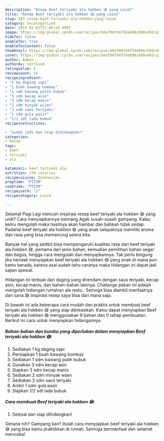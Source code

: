 ```yaml
---
description: "Resep Beef teriyaki ala hokben 😅 yang Lezat"
title: "Resep Beef teriyaki ala hokben 😅 yang Lezat"
slug: 687-resep-beef-teriyaki-ala-hokben-yang-lezat
category: Uncategorized
date: 2023-02-02T21:46:54.999Z
image: https://img-global.cpcdn.com/recipes/b6af087d4f59a890/680x482cq70/beef-teriyaki-ala-hokben-foto-resep-utama.jpg
hideToc: false
enableToc: true
enableTocContent: false
thumbnail: https://img-global.cpcdn.com/recipes/b6af087d4f59a890/680x482cq70/beef-teriyaki-ala-hokben-foto-resep-utama.jpg
cover: https://img-global.cpcdn.com/recipes/b6af087d4f59a890/680x482cq70/beef-teriyaki-ala-hokben-foto-resep-utama.jpg
author: Admin
authorAv: notfound
ratingvalue: 5
reviewcount: 16
recipeingredient:
- "1 kg daging sapi"
- "1 buah bawang bombay"
- "1 sdm bawang putih bubuk"
- "3 sdm kecap asin"
- "3 sdm kecap manis"
- "2 sdm minyak wijen"
- "3 sdm saos teriyaki"
- "1 sdm gula pasir"
- "1/2 sdt lada bubuk"
recipeinstructions:

- "Sudah jadi dan siap dihidangkan!"
categories:
- Resep
tags:
- beef
- teriyaki
- ala

katakunci: beef teriyaki ala 
nutrition: 270 calories
recipecuisine: Indonesian
preptime: "PT25M"
cooktime: "PT52M"
recipeyield: "1"
recipecategory: Lunch

---
```



Selamat Pagi Lagi mencari inspirasi resep beef teriyaki ala hokben 😅 yang unik? Cara menyiapkannya memang Agak susah-susah gampang. Kalau keliru mengolah maka hasilnya akan hambar dan bahkan tidak sedap. Padahal beef teriyaki ala hokben 😅 yang enak selayaknya memiliki aroma dan rasa yang bisa memancing selera kita.


Banyak hal yang sedikit bisa mempengaruhi kualitas rasa dari beef teriyaki ala hokben 😅, pertama dari jenis bahan, kemudian pemilihan bahan segar dan bagus, hingga cara mengolah dan menyajikannya. Tak perlu bingung jika hendak menyiapkan beef teriyaki ala hokben 😅 yang enak di mana pun kamu berada, karena asal sudah tahu caranya maka hidangan ini dapat jadi sajian spesial.

Hidangan ini terbuat dari daging yang direndam dengan saus teriyaki, kecap asin, kecap manis, dan bahan-bahan lainnya. Challange pekan ini adalah mengolah hidangan rumahan ala resto.. Semoga bisa diambil manfaatnya dari sana.😅 Inspirasi resep saya bisa dari mana saja.


Di bawah ini ada beberapa cara mudah dan praktis untuk membuat beef teriyaki ala hokben 😅 yang siap dikreasikan. Kamu dapat menyiapkan Beef teriyaki ala hokben 😅 menggunakan 9 bahan dan 0 tahap pembuatan. Berikut ini cara untuk menyiapkan hidangannya.

<!--inarticleads1-->

##### Bahan-bahan dan bumbu yang diperlukan dalam menyiapkan Beef teriyaki ala hokben 😅:

1. Sediakan 1 kg daging sapi
1. Persiapkan 1 buah bawang bombay
1. Sediakan 1 sdm bawang putih bubuk
1. Gunakan 3 sdm kecap asin
1. Siapkan 3 sdm kecap manis
1. Sediakan 2 sdm minyak wijen
1. Sediakan 3 sdm saos teriyaki
1. Ambil 1 sdm gula pasir
1. Siapkan 1/2 sdt lada bubuk




<!--inarticleads2-->

##### Cara membuat Beef teriyaki ala hokben 😅:


1. Selesai dan siap dihidangkan!



Gimana nih? Gampang kan? Itulah cara menyiapkan beef teriyaki ala hokben 😅 yang bisa kamu praktikkan di rumah. Semoga bermanfaat dan selamat mencoba!
